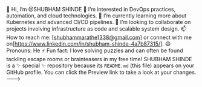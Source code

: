 👋 Hi, I’m @SHUBHAM SHINDE
👀 I’m interested in DevOps practices, automation, and cloud technologies.
🌱 I’m currently learning more about Kubernetes and advanced CI/CD pipelines.
💞️ I’m looking to collaborate on projects involving infrastructure as code and scalable system design.
📫 How to reach me: [shubhammarathe1338@gmail.com] or connect with me on[https://www.linkedin.com/in/shubham-shinde-4a7b87315/].
😄 Pronouns: He
⚡ Fun fact: I love solving puzzles and can often be found tackling escape rooms or brainteasers in my free time!
  SHUBHAM SHINDE is a ✨ special ✨ repository because its `README.md` (this file) appears on your GitHub profile.
You can click the Preview link to take a look at your changes.
--->

